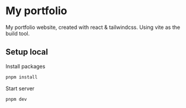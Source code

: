 # My portfolio

My portfolio website, created with react &amp; tailwindcss. Using vite as the build tool.

## Setup local

Install packages 

```bash
pnpm install
```

Start server

```bash
pnpm dev

